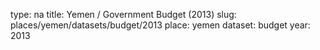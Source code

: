 type: na
title: Yemen / Government Budget (2013)
slug: places/yemen/datasets/budget/2013
place: yemen
dataset: budget
year: 2013
